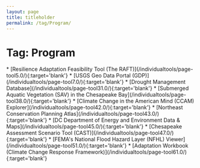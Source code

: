 ```yaml
---
layout: page
title: titleholder
permalink: /tag/Program/
---
```

<h1>Tag: Program</h1>
* [Resilience Adaptation Feasibility Tool (The RAFT)](/individualtools/page-tool5.0/){:target='blank'}
* [USGS Geo Data Portal (GDP)](/individualtools/page-tool7.0/){:target='blank'}
* [Drought Management Database](/individualtools/page-tool31.0/){:target='blank'}
* [Submerged Aquatic Vegetation (SAV) in the Chesapeake Bay](/individualtools/page-tool38.0/){:target='blank'}
* [Climate Change in the American Mind (CCAM) Explorer](/individualtools/page-tool42.0/){:target='blank'}
* [Northeast Conservation Planning Atlas](/individualtools/page-tool43.0/){:target='blank'}
* [DC Department of Energy and Environment Data & Maps](/individualtools/page-tool45.0/){:target='blank'}
* [Chesapeake Assessment Scenario Tool (CAST)](/individualtools/page-tool47.0/){:target='blank'}
* [FEMA's National Flood Hazard Layer (NFHL) Viewer](/individualtools/page-tool51.0/){:target='blank'}
* [Adaptation Workbook (Climate Change Response Framework)](/individualtools/page-tool61.0/){:target='blank'}

